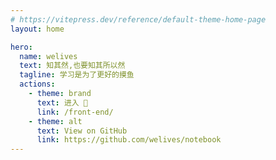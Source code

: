 ```yaml
---
# https://vitepress.dev/reference/default-theme-home-page
layout: home

hero:
  name: welives
  text: 知其然,也要知其所以然
  tagline: 学习是为了更好的摸鱼
  actions:
    - theme: brand
      text: 进入 🚀
      link: /front-end/
    - theme: alt
      text: View on GitHub
      link: https://github.com/welives/notebook
---
```

